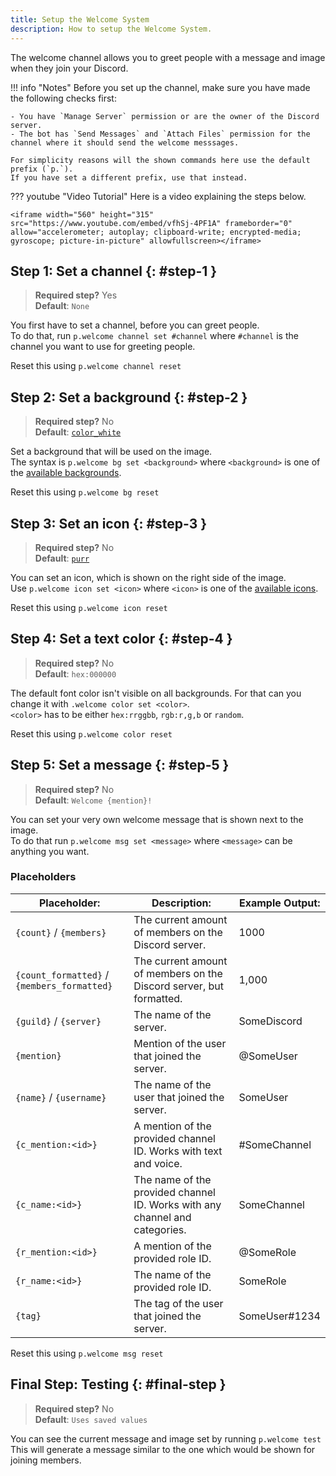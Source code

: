 ```yaml
---
title: Setup the Welcome System
description: How to setup the Welcome System.
---
```


The welcome channel allows you to greet people with a message and image when they join your Discord.

!!! info "Notes"
    Before you set up the channel, make sure you have made the following checks first:
    
    - You have `Manage Server` permission or are the owner of the Discord server.
    - The bot has `Send Messages` and `Attach Files` permission for the channel where it should send the welcome messsages.
    
    For simplicity reasons will the shown commands here use the default prefix (`p.`).  
    If you have set a different prefix, use that instead.

??? youtube "Video Tutorial"
    Here is a video explaining the steps below.
    
    <iframe width="560" height="315" src="https://www.youtube.com/embed/vfhSj-4PF1A" frameborder="0" allow="accelerometer; autoplay; clipboard-write; encrypted-media; gyroscope; picture-in-picture" allowfullscreen></iframe>

## Step 1: Set a channel {: #step-1 }
> **Required step?** Yes  
> **Default**: `None`

You first have to set a channel, before you can greet people.  
To do that, run `p.welcome channel set #channel` where `#channel` is the channel you want to use for greeting people.

Reset this using `p.welcome channel reset`

## Step 2: Set a background {: #step-2 }
> **Required step?** No  
> **Default**: [`color_white`](../welcome-images#color_white)

Set a background that will be used on the image.  
The syntax is `p.welcome bg set <background>` where `<background>` is one of the [available backgrounds](/bot/welcome-images#backgrounds).

Reset this using `p.welcome bg reset`

## Step 3: Set an icon {: #step-3 }
> **Required step?** No  
> **Default**: [`purr`](../welcome-images#purr)

You can set an icon, which is shown on the right side of the image.  
Use `p.welcome icon set <icon>` where `<icon>` is one of the [available icons](/bot/welcome-images#icons).

Reset this using `p.welcome icon reset`

## Step 4: Set a text color {: #step-4 }
> **Required step?** No  
> **Default**: `hex:000000`

The default font color isn't visible on all backgrounds. For that can you change it with `.welcome color set <color>`.  
`<color>` has to be either `hex:rrggbb`, `rgb:r,g,b` or `random`.

Reset this using `p.welcome color reset`

## Step 5: Set a message {: #step-5 }
> **Required step?** No  
> **Default**: `Welcome {mention}!`

You can set your very own welcome message that is shown next to the image.  
To do that run `p.welcome msg set <message>` where `<message>` can be anything you want.  

### Placeholders

| Placeholder:                                | Description:                                                                | Example Output: |
| ------------------------------------------- | --------------------------------------------------------------------------- | --------------- |
| `{count}` / `{members}`                     | The current amount of members on the Discord server.                        | 1000            |
| `{count_formatted}` / `{members_formatted}` | The current amount of members on the Discord server, but formatted.         | 1,000           |
| `{guild}` / `{server}`                      | The name of the server.                                                     | SomeDiscord     |
| `{mention}`                                 | Mention of the user that joined the server.                                 | @SomeUser       |
| `{name}` / `{username}`                     | The name of the user that joined the server.                                | SomeUser        |
| `{c_mention:<id>}`                          | A mention of the provided channel ID. Works with text and voice.            | #SomeChannel    |
| `{c_name:<id>}`                             | The name of the provided channel ID. Works with any channel and categories. | SomeChannel     |
| `{r_mention:<id>}`                          | A mention of the provided role ID.                                          | @SomeRole       |
| `{r_name:<id>}`                             | The name of the provided role ID.                                           | SomeRole        |
| `{tag}`                                     | The tag of the user that joined the server.                                 | SomeUser#1234   |

Reset this using `p.welcome msg reset`

## Final Step: Testing {: #final-step }
> **Required step?** No  
> **Default**: `Uses saved values`

You can see the current message and image set by running `p.welcome test`  
This will generate a message similar to the one which would be shown for joining members.
